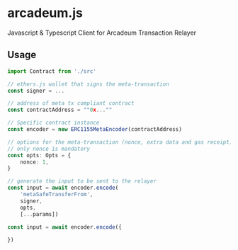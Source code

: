 # arcadeum.js

Javascript &amp; Typescript Client for Arcadeum Transaction Relayer

## Usage

```typescript
import Contract from './src'

// ethers.js wallet that signs the meta-transaction
const signer = ...

// address of meta tx compliant contract
const contractAddress = ""0x...""

// Specific contract instance
const encoder = new ERC1155MetaEncoder(contractAddress)

// options for the meta-transaction (nonce, extra data and gas receipt)
// only nonce is mandatory
const opts: Opts = {
    nonce: 1,
}

// generate the input to be sent to the relayer
const input = await encoder.encode(
    'metaSafeTransferFrom',
    signer,
    opts,
    [...params])

const input = await encoder.encode({
    
})
```
